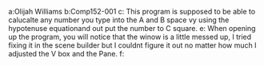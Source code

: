 a:Olijah Williams
b:Comp152-001
c: This program is supposed to be able to calucalte any number you type into the A and B space vy using the hypotenuse equationand out put the number to C square.
e: When opening up the program, you will notice that the winow is a little messed up, I tried fixing it in the scene builder but I couldnt figure it out no matter how much I adjusted the V box and the Pane.
f:
